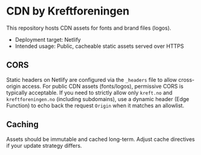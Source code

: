 # CDN by Kreftforeningen

This repository hosts CDN assets for fonts and brand files (logos).

- Deployment target: Netlify
- Intended usage: Public, cacheable static assets served over HTTPS

## CORS

Static headers on Netlify are configured via the `_headers` file to allow cross-origin access. For public CDN assets (fonts/logos), permissive CORS is typically acceptable. If you need to strictly allow only `kreft.no` and `kreftforeningen.no` (including subdomains), use a dynamic header (Edge Function) to echo back the request `Origin` when it matches an allowlist.

## Caching

Assets should be immutable and cached long-term. Adjust cache directives if your update strategy differs.
